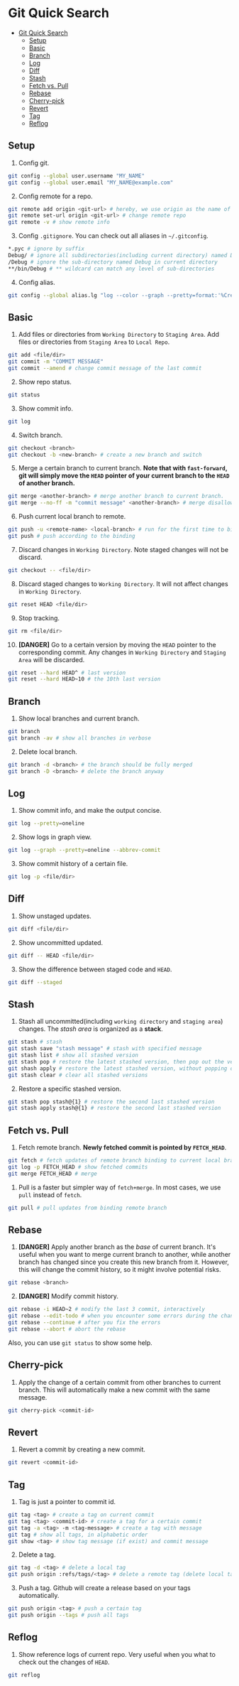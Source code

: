 # Git Quick Search

- [Git Quick Search](#git-quick-search)
  * [Setup](#setup)
  * [Basic](#basic)
  * [Branch](#branch)
  * [Log](#log)
  * [Diff](#diff)
  * [Stash](#stash)
  * [Fetch vs. Pull](#fetch-vs-pull)
  * [Rebase](#rebase)
  * [Cherry-pick](#cherry-pick)
  * [Revert](#revert)
  * [Tag](#tag)
  * [Reflog](#reflog)

## Setup

1. Config git.

```bash
git config --global user.username "MY_NAME"
git config --global user.email "MY_NAME@example.com"
```

2. Config remote for a repo.

```bash
git remote add origin <git-url> # hereby, we use origin as the name of remote repo
git remote set-url origin <git-url> # change remote repo
git remote -v # show remote info
```

3. Config `.gitignore`. You can check out all aliases in `~/.gitconfig`.

```bash
*.pyc # ignore by suffix
Debug/ # ignore all subdirectories(including current directory) named Debug
/Debug # ignore the sub-directory named Debug in current directory
**/bin/Debug # ** wildcard can match any level of sub-directories 
```

4. Config alias.

```bash
git config --global alias.lg "log --color --graph --pretty=format:'%Cred%h%Creset -%C(yellow)%d%Creset %s %Cgreen(%cr) %C(bold blue)<%an>%Creset' --abbrev-commit"
```

## Basic

1. Add files or directories from `Working Directory` to `Staging Area`. Add files or directories from `Staging Area` to `Local Repo`.

```bash
git add <file/dir>
git commit -m "COMMIT MESSAGE"
git commit --amend # change commit message of the last commit
```

2. Show repo status.

```bash
git status
```

3. Show commit info.

```bash
git log
```

4. Switch branch.

```bash
git checkout <branch>
git checkout -b <new-branch> # create a new branch and switch
```

5. Merge a certain branch to current branch. **Note that with `fast-forward`, git will simply move the `HEAD` pointer of your current branch to the `HEAD` of another branch.**

```bash
git merge <another-branch> # merge another branch to current branch.
git merge --no-ff -m "commit message" <another-branch> # merge disallowing fast-forward 
```

6. Push current local branch to remote.

```bash
git push -u <remote-name> <local-branch> # run for the first time to bind the upstream
git push # push according to the binding
```

7. Discard changes in `Working Directory`. Note staged changes will not be discard.

```bash
git checkout -- <file/dir>
```

8. Discard staged changes to `Working Directory`. It will not affect changes in `Working Directory`.

```bash
git reset HEAD <file/dir>
```

9. Stop tracking.

```bash
git rm <file/dir>
```

10. **[DANGER]** Go to a certain version by moving the `HEAD` pointer to the corresponding commit. Any changes in `Working Directory` and `Staging Area` will be discarded.

```bash
git reset --hard HEAD^ # last version
git reset --hard HEAD~10 # the 10th last version
```

## Branch

1. Show local branches and current branch.

```bash
git branch
git branch -av # show all branches in verbose
```

2. Delete local branch.

```bash
git branch -d <branch> # the branch should be fully merged
git branch -D <branch> # delete the branch anyway
```

## Log

1. Show commit info, and make the output concise.

```bash
git log --pretty=oneline
```

2. Show logs in graph view.

```bash
git log --graph --pretty=oneline --abbrev-commit
```

3. Show commit history of a certain file.

```bash
git log -p <file/dir>
```

## Diff

1. Show unstaged updates.

```bash
git diff <file/dir>
```

2. Show uncommitted updated.

```bash
git diff -- HEAD <file/dir>
```

3. Show the difference between staged code and `HEAD`.

```bash
git diff --staged
```

## Stash

1. Stash all uncommitted(including `working directory` and `staging area`) changes. The *stash area* is organized as a **stack**.

```bash
git stash # stash
git stash save "stash message" # stash with specified message
git stash list # show all stashed version
git stash pop # restore the latest stashed version, then pop out the version
git shash apply # restore the latest stashed version, without popping out the version
git stash clear # clear all stashed versions
```

2. Restore a specific stashed version.

```bash
git stash pop stash@{1} # restore the second last stashed version
git stash apply stash@{1} # restore the second last stashed version
```

## Fetch vs. Pull

1. Fetch remote branch. **Newly fetched commit is pointed by `FETCH_HEAD`**.

```bash
git fetch # fetch updates of remote branch binding to current local branch
git log -p FETCH_HEAD # show fetched commits
git merge FETCH_HEAD # merge
```

1. Pull is a faster but simpler way of `fetch+merge`. In most cases, we use `pull` instead of `fetch`.

```bash
git pull # pull updates from binding remote branch
```

## Rebase

1. **[DANGER]** Apply another branch as the *base* of current branch. It's useful when you want to merge current branch to another, while another branch has changed since you create this new branch from it. However, this will change the commit history, so it might involve potential risks.

```bash
git rebase <branch>
```

2. **[DANGER]** Modify commit history.

```bash
git rebase -i HEAD~2 # modify the last 3 commit, interactively
git rebase --edit-todo # when you encounter some errors during the changes
git rebase --continue # after you fix the errors
git rebase --abort # abort the rebase
```

Also, you can use `git status` to show some help.

## Cherry-pick

1. Apply the change of a certain commit from other branches to current branch. This will automatically make a new commit with the same message.

```bash
git cherry-pick <commit-id>
```

## Revert

1. Revert a commit by creating a new commit.

```bash
git revert <commit-id>
```

## Tag

1. Tag is just a pointer to commit id.

```bash
git tag <tag> # create a tag on current commit
git tag <tag> <commit-id> # create a tag for a certain commit
git tag -a <tag> -m <tag-message> # create a tag with message
git tag # show all tags, in alphabetic order
git show <tag> # show tag message (if exist) and commit message
```

2. Delete a tag.

```bash
git tag -d <tag> # delete a local tag
git push origin :refs/tags/<tag> # delete a remote tag (delete local tag first)
```

3. Push a tag. Github will create a release based on your tags automatically.

```bash
git push origin <tag> # push a certain tag
git push origin --tags # push all tags
```

## Reflog

1. Show reference logs of current repo. Very useful when you what to check out the changes of `HEAD`.

```bash
git reflog
```
